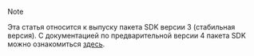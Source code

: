 > [!NOTE] 
> Эта статья относится к выпуску пакета SDK версии 3 (стабильная версия). С документацией по предварительной версии 4 пакета SDK можно ознакомиться [здесь](https://docs.microsoft.com/en-us/azure/bot-service/?view=azure-bot-service-4.0).

